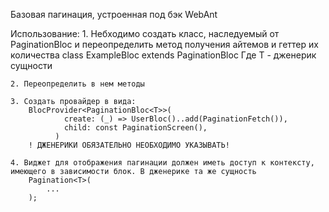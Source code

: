 Базовая пагинация, устроенная под бэк WebAnt

Использование:
    1. Небходимо создать класс, наследуемый от PaginationBloc и переопределить
    метод получения айтемов и геттер их количества
        class ExampleBloc extends PaginationBloc<T>
    Где T - дженерик сущности

    2. Переопределить в нем методы

    3. Создать провайдер в вида:
        BlocProvider<PaginationBloc<T>>(
                create: (_) => UserBloc()..add(PaginationFetch()),
                child: const PaginationScreen(),
              )
        ! ДЖЕНЕРИКИ ОБЯЗАТЕЛЬНО НЕОБХОДИМО УКАЗЫВАТЬ!

    4. Виджет для отображения пагинации должен иметь доступ к контексту,
    имеющего в зависимости блок. В дженерике та же сущность
        Pagination<T>(
            ...
        );
